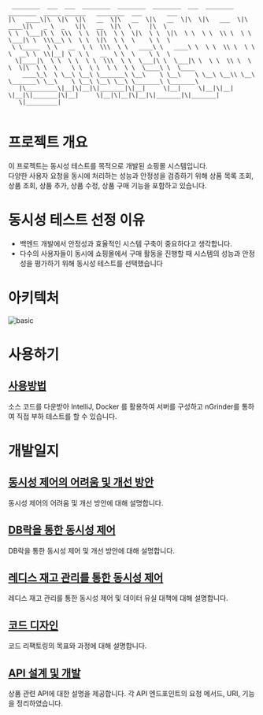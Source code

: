 ```

 ________  ___  ___  ________  ________  ________  ___  ________   ________  _____ ______   ________  ___       ___          
|\   ____\|\  \|\  \|\   __  \|\   __  \|\   __  \|\  \|\   ___  \|\   ____\|\   _ \  _   \|\   __  \|\  \     |\  \         
\ \  \___|\ \  \\\  \ \  \|\  \ \  \|\  \ \  \|\  \ \  \ \  \\ \  \ \  \___|\ \  \\\__\ \  \ \  \|\  \ \  \    \ \  \        
 \ \_____  \ \   __  \ \  \\\  \ \   ____\ \   ____\ \  \ \  \\ \  \ \  \  __\ \  \\|__| \  \ \   __  \ \  \    \ \  \       
  \|____|\  \ \  \ \  \ \  \\\  \ \  \___|\ \  \___|\ \  \ \  \\ \  \ \  \|\  \ \  \    \ \  \ \  \ \  \ \  \____\ \  \____  
    ____\_\  \ \__\ \__\ \_______\ \__\    \ \__\    \ \__\ \__\\ \__\ \_______\ \__\    \ \__\ \__\ \__\ \_______\ \_______\
   |\_________\|__|\|__|\|_______|\|__|     \|__|     \|__|\|__| \|__|\|_______|\|__|     \|__|\|__|\|__|\|_______|\|_______|
   \|_________|                                                                                                              
                                                                                                                             

```                                                                                                                     
                                                                                                                            

# 프로젝트 개요
이 프로젝트는 동시성 테스트를 목적으로 개발된 쇼핑몰 시스템입니다.<br> 다양한 사용자 요청을 동시에 처리하는 성능과 안정성을 검증하기 위해 상품 목록 조회, 상품 조회, 상품 추가, 상품 수정, 상품 구매 기능을 포함하고 있습니다.

# 동시성 테스트 선정 이유
 - 백엔드 개발에서 안정성과 효율적인 시스템 구축이 중요하다고 생각합니다.
 - 다수의 사용자들이 동시에 쇼핑몰에서 구매 활동을 진행할 때 시스템의 성능과 안정성을 평가하기 위해 동시성 테스트를 선택했습니다

# 아키텍처
![basic](./docs/images/Architecture.PNG)

# 사용하기
## [사용방법](docs/GettingStarted)
소스 코드를 다운받아 IntelliJ, Docker 를 활용하여 서버를 구성하고 nGrinder를 통하여 직접 부하 테스트를 할 수 있습니다.

# 개발일지
## [동시성 제어의 어려움 및 개선 방안](docs/concurrency/concurrency-issue.md)
동시성 제어의 어려움 및 개선 방안에 대해 설명합니다.

## [DB락을 통한 동시성 제어](docs/concurrency/DBLock.md)
DB락을 통한 동시성 제어 및 개선 방안에 대해 설명합니다.

## [레디스 재고 관리를 통한 동시성 제어](docs/concurrency/Redis-Inventory-Control.md)
레디스 재고 관리를 통한 동시성 제어 및 데이터 유실 대책에 대해 설명합니다.

## [코드 디자인](docs/refactoring)
코드 리팩토링의 목표와 과정에 대해 설명합니다.

## [API 설계 및 개발](docs/api/products.md)
상품 관련 API에 대한 설명을 제공합니다. 각 API 엔드포인트의 요청 메서드, URI, 기능을 정리하였습니다.
